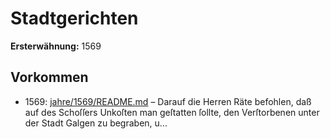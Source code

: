 # Stadtgerichten

**Ersterwähnung:** 1569

## Vorkommen
- 1569: [jahre/1569/README.md](../jahre/1569/README.md) – Darauf
die Herren Räte befohlen, daß auf des Schoſſers Unkoſten
man geſtatten ſollte, den Verſtorbenen unter der Stadt
Galgen zu begraben, u...

